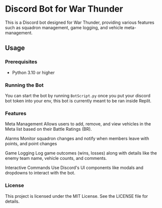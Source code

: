 # Discord Bot for War Thunder

This is a Discord bot designed for War Thunder, providing various features such as squadron management, game logging, and vehicle meta-management.

## Usage

### Prerequisites

- Python 3.10 or higher

### Running the Bot

You can start the bot by running `BotScript.py` once you put your discord bot token into your env, this bot is currently meant to be ran inside Replit.

### Features
Meta Management
Allows users to add, remove, and view vehicles in the Meta list based on their Battle Ratings (BR).

Alarms
Monitor squadron changes and notify when members leave with points, and point changes

Game Logging
Log game outcomes (wins, losses) along with details like the enemy team name, vehicle counts, and comments.

Interactive Commands
Use Discord's UI components like modals and dropdowns to interact with the bot.

### License
This project is licensed under the MIT License. See the LICENSE file for details.
